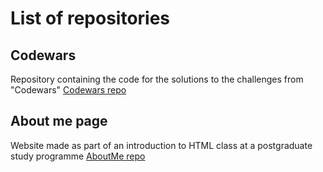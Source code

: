 # List of repositories

## Codewars

Repository containing the code for the solutions to the challenges from "Codewars"
[Codewars repo](https://github.com/kmolka/codewars)

## About me page

Website made as part of an introduction to HTML class at a postgraduate study programme
[AboutMe repo](https://github.com/kmolka/agh_www_strona_o_mnie)


